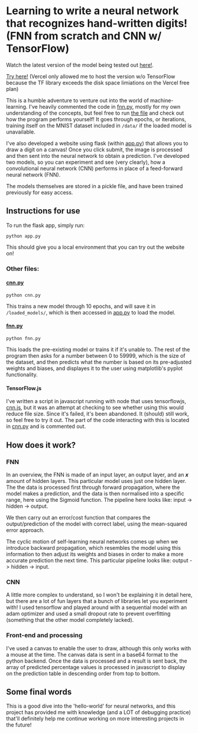 # Learning to write a neural network that recognizes hand-written digits! (FNN from scratch and CNN w/ TensorFlow)

Watch the latest version of the model being tested out [here!](https://youtu.be/6Ooz2Rw5Mfc).

[Try here!](https://neural-network-demo.vercel.app) (Vercel only allowed me to host the version w/o TensorFlow because the TF library exceeds the disk space limiations on the Vercel free plan)

This is a humble adventure to venture out into the world of machine-learning. I've heavily commented the code in [fnn.py](fnn.py), mostly for my own understanding of the concepts, but feel free to run [the file](./fnn.py) and check out how the program performs yourself! It goes through epochs, or iterations, training itself on the MNIST dataset included in `/data/` if the loaded model is unavailable.

I've also developed a website using flask (within [app.py](app.py)) that allows you to draw a digit on a canvas! Once you click submit, the image is processed and then sent into the neural network to obtain a prediction. I've developed two models, so you can experiment and see (very clearly), how a convolutional neural network (CNN) performs in place of a feed-forward neural network (FNN).

The models themselves are stored in a pickle file, and have been trained previously for easy access.

## Instructions for use

To run the flask app, simply run:

```shell
python app.py
```

This should give you a local environment that you can try out the website on!

### Other files:

#### [cnn.py](cnn.py)

```shell
python cnn.py
```

This trains a new model through 10 epochs, and will save it in `/loaded_models/`, which is then accessed in [app.py](app.py) to load the model.

#### [fnn.py](fnn.py)

```shell
python fnn.py
```

This loads the pre-existing model or trains it if it's unable to. The rest of the program then asks for a number between 0 to 59999, which is the size of the dataset, and then predicts what the number is based on its pre-adjusted weights and biases, and displayes it to the user using matplotlib's pyplot functionality.

#### TensorFlow.js

I've written a script in javascript running with node that uses tensorflowjs, [cnn.js](./tfjs/cnn.js), but it was an attempt at checking to see whether using this would reduce file size. Since it's failed, it's been abandoned. It (should) still work, so feel free to try it out. The part of the code interacting with this is located in [cnn.py](cnn.py) and is commented out.

## How does it work?

### FNN

In an overview, the FNN is made of an input layer, an output layer, and an ___x___ amount of hidden layers. This particular model uses just one hidden layer.
The the data is processed first through forward propagation, where the model makes a prediction, and the data is then normalised into a specific range, here using the Sigmoid function. The pipeline here looks like: input -> hidden -> output.

We then carry out an error/cost function that compares the output/prediction of the model with correct label, using the mean-squared error approach.

The cyclic motion of self-learning neural networks comes up when we introduce backward propagation, which resembles the model using this information to then adjust its weights and biases in order to make a more accurate prediction the next time. This particular pipeline looks like: output -> hidden -> input.

### CNN

A little more complex to understand, so I won't be explaining it in detail here, but there are a lot of fun layers that a bunch of libraries let you experiment with! I used tensorflow and played around with a sequential model with an adam optimizer and used a small dropout rate to prevent overfitting (something that the other model completely lacked).

### Front-end and processing

I've used a canvas to enable the user to draw, although this only works with a mouse at the time. The canvas data is sent in a base64 format to the python backend. Once the data is processed and a result is sent back, the array of predicted percentage values is processed in javascript to display on the prediction table in descending order from top to bottom.

## Some final words

This is a good dive into the 'hello-world' for neural networks, and this project has provided me with knowledge (and a LOT of debugging practice) that'll definitely help me continue working on more interesting projects in the future!
